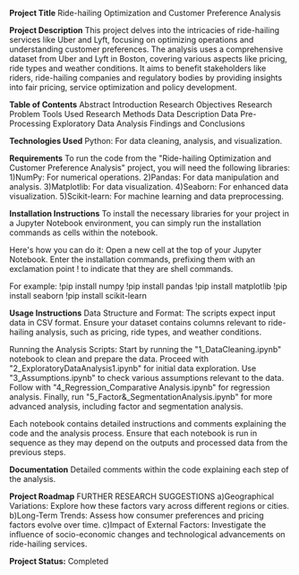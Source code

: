 **Project Title** Ride-hailing Optimization and Customer Preference Analysis

**Project Description**
This project delves into the intricacies of ride-hailing services like Uber and Lyft, focusing on optimizing operations and understanding customer preferences.
The analysis uses a comprehensive dataset from Uber and Lyft in Boston, covering various aspects like pricing, ride types and weather conditions.
It aims to benefit stakeholders like riders, ride-hailing companies and regulatory bodies by providing insights into fair pricing, service optimization and policy development.

**Table of Contents**
Abstract
Introduction
Research Objectives
Research Problem
Tools Used
Research Methods
Data Description
Data Pre-Processing
Exploratory Data Analysis
Findings and Conclusions


**Technologies Used**
Python: For data cleaning, analysis, and visualization.


**Requirements**
To run the code from the "Ride-hailing Optimization and Customer Preference Analysis" project, you will need the following libraries:
1)NumPy: For numerical operations.
2)Pandas: For data manipulation and analysis.
3)Matplotlib: For data visualization.
4)Seaborn: For enhanced data visualization.
5)Scikit-learn: For machine learning and data preprocessing.


**Installation Instructions**
To install the necessary libraries for your project in a Jupyter Notebook environment, you can simply run the installation commands as cells within the notebook.

Here's how you can do it:
Open a new cell at the top of your Jupyter Notebook.
Enter the installation commands, prefixing them with an exclamation point ! to indicate that they are shell commands.

For example:
!pip install numpy
!pip install pandas
!pip install matplotlib
!pip install seaborn
!pip install scikit-learn


**Usage Instructions** 
Data Structure and Format:
The scripts expect input data in CSV format.
Ensure your dataset contains columns relevant to ride-hailing analysis, such as pricing, ride types, and weather conditions.

Running the Analysis Scripts:
Start by running the "1_DataCleaning.ipynb" notebook to clean and prepare the data.
Proceed with "2_ExploratoryDataAnalysis1.ipynb" for initial data exploration.
Use "3_Assumptions.ipynb" to check various assumptions relevant to the data.
Follow with "4_Regression_Comparative Analysis.ipynb" for regression analysis.
Finally, run "5_Factor&_SegmentationAnalysis.ipynb" for more advanced analysis, including factor and segmentation analysis.

Each notebook contains detailed instructions and comments explaining the code and the analysis process.
Ensure that each notebook is run in sequence as they may depend on the outputs and processed data from the previous steps. ​


**Documentation** Detailed comments within the code explaining each step of the analysis.


**Project Roadmap** FURTHER RESEARCH SUGGESTIONS
a)Geographical Variations: Explore how these factors vary across different regions or cities. 
b)Long-Term Trends: Assess how consumer preferences and pricing factors evolve over time. 
c)Impact of External Factors: Investigate the influence of socio-economic changes and technological advancements on ride-hailing services.

**Project Status:** Completed 
